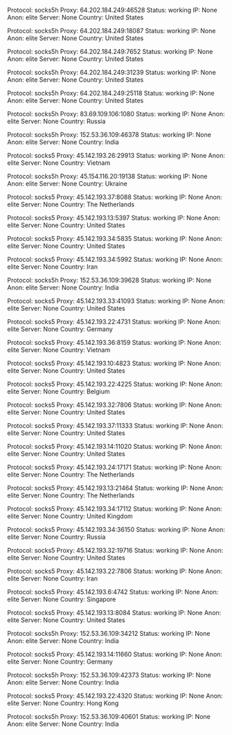 Protocol: socks5h
Proxy: 64.202.184.249:46528
Status: working
IP: None
Anon: elite
Server: None
Country: United States

Protocol: socks5h
Proxy: 64.202.184.249:18087
Status: working
IP: None
Anon: elite
Server: None
Country: United States

Protocol: socks5h
Proxy: 64.202.184.249:7652
Status: working
IP: None
Anon: elite
Server: None
Country: United States

Protocol: socks5h
Proxy: 64.202.184.249:31239
Status: working
IP: None
Anon: elite
Server: None
Country: United States

Protocol: socks5h
Proxy: 64.202.184.249:25118
Status: working
IP: None
Anon: elite
Server: None
Country: United States

Protocol: socks5h
Proxy: 83.69.109.106:1080
Status: working
IP: None
Anon: elite
Server: None
Country: Russia

Protocol: socks5h
Proxy: 152.53.36.109:46378
Status: working
IP: None
Anon: elite
Server: None
Country: India

Protocol: socks5
Proxy: 45.142.193.26:29913
Status: working
IP: None
Anon: elite
Server: None
Country: Vietnam

Protocol: socks5h
Proxy: 45.154.116.20:19138
Status: working
IP: None
Anon: elite
Server: None
Country: Ukraine

Protocol: socks5
Proxy: 45.142.193.37:8088
Status: working
IP: None
Anon: elite
Server: None
Country: The Netherlands

Protocol: socks5
Proxy: 45.142.193.13:5397
Status: working
IP: None
Anon: elite
Server: None
Country: United States

Protocol: socks5
Proxy: 45.142.193.34:5835
Status: working
IP: None
Anon: elite
Server: None
Country: United States

Protocol: socks5
Proxy: 45.142.193.34:5992
Status: working
IP: None
Anon: elite
Server: None
Country: Iran

Protocol: socks5h
Proxy: 152.53.36.109:39628
Status: working
IP: None
Anon: elite
Server: None
Country: India

Protocol: socks5
Proxy: 45.142.193.33:41093
Status: working
IP: None
Anon: elite
Server: None
Country: United States

Protocol: socks5
Proxy: 45.142.193.22:4731
Status: working
IP: None
Anon: elite
Server: None
Country: Germany

Protocol: socks5
Proxy: 45.142.193.36:8159
Status: working
IP: None
Anon: elite
Server: None
Country: Vietnam

Protocol: socks5
Proxy: 45.142.193.10:4823
Status: working
IP: None
Anon: elite
Server: None
Country: United States

Protocol: socks5
Proxy: 45.142.193.22:4225
Status: working
IP: None
Anon: elite
Server: None
Country: Belgium

Protocol: socks5
Proxy: 45.142.193.32:7806
Status: working
IP: None
Anon: elite
Server: None
Country: United States

Protocol: socks5
Proxy: 45.142.193.37:11333
Status: working
IP: None
Anon: elite
Server: None
Country: United States

Protocol: socks5
Proxy: 45.142.193.14:11020
Status: working
IP: None
Anon: elite
Server: None
Country: United States

Protocol: socks5
Proxy: 45.142.193.24:17171
Status: working
IP: None
Anon: elite
Server: None
Country: The Netherlands

Protocol: socks5
Proxy: 45.142.193.13:21464
Status: working
IP: None
Anon: elite
Server: None
Country: The Netherlands

Protocol: socks5
Proxy: 45.142.193.34:17112
Status: working
IP: None
Anon: elite
Server: None
Country: United Kingdom

Protocol: socks5
Proxy: 45.142.193.34:36150
Status: working
IP: None
Anon: elite
Server: None
Country: Russia

Protocol: socks5
Proxy: 45.142.193.32:19716
Status: working
IP: None
Anon: elite
Server: None
Country: United States

Protocol: socks5
Proxy: 45.142.193.22:7806
Status: working
IP: None
Anon: elite
Server: None
Country: Iran

Protocol: socks5
Proxy: 45.142.193.6:4742
Status: working
IP: None
Anon: elite
Server: None
Country: Singapore

Protocol: socks5
Proxy: 45.142.193.13:8084
Status: working
IP: None
Anon: elite
Server: None
Country: United States

Protocol: socks5h
Proxy: 152.53.36.109:34212
Status: working
IP: None
Anon: elite
Server: None
Country: India

Protocol: socks5
Proxy: 45.142.193.14:11660
Status: working
IP: None
Anon: elite
Server: None
Country: Germany

Protocol: socks5h
Proxy: 152.53.36.109:42373
Status: working
IP: None
Anon: elite
Server: None
Country: India

Protocol: socks5
Proxy: 45.142.193.22:4320
Status: working
IP: None
Anon: elite
Server: None
Country: Hong Kong

Protocol: socks5h
Proxy: 152.53.36.109:40601
Status: working
IP: None
Anon: elite
Server: None
Country: India


